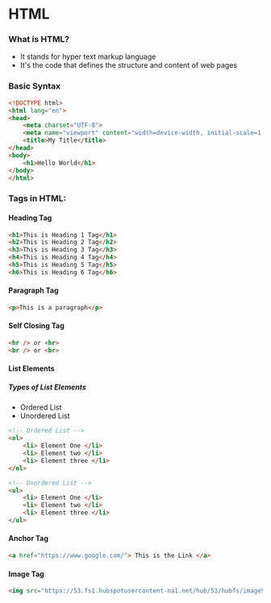 # HTML

### What is HTML?
- It stands for hyper text markup language
- It's the code that defines the structure and content of web pages

### Basic Syntax
```html
<!DOCTYPE html>
<html lang="en">
<head>
    <meta charset="UTF-8">
    <meta name="viewport" content="width=device-width, initial-scale=1.0">
    <title>My Title</title>
</head>
<body>
    <h1>Hello World</h1>
</body>
</html>
```

### Tags in HTML:
#### Heading Tag
```html
<h1>This is Heading 1 Tag</h1>
<h2>This is Heading 2 Tag</h2>
<h3>This is Heading 3 Tag</h3>
<h4>This is Heading 4 Tag</h4>
<h5>This is Heading 5 Tag</h5>
<h6>This is Heading 6 Tag</h6>
```
#### Paragraph Tag
```html
<p>This is a paragraph</p>
```
#### Self Closing Tag
```html
<hr /> or <hr>
<br /> or <br>
```

#### List Elements
##### Types of List Elements
- Ordered List
- Unordered List
```html
<!-- Ordered List -->
<ol>
    <li> Element One </li>
    <li> Element two </li>
    <li> Element three </li>
</ol>
```
```html
<!-- Unordered List -->
<ul>
    <li> Element One </li>
    <li> Element two </li>
    <li> Element three </li>
</ul>
```
#### Anchor Tag
```html
<a href="https://www.google.com/"> This is the Link </a>
```
#### Image Tag
```html
<img src="https://53.fs1.hubspotusercontent-na1.net/hub/53/hubfs/image9-2.jpg?width=432&name=image9-2.jpg" />
```
